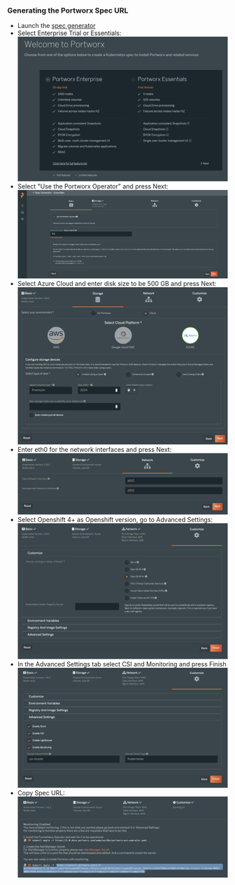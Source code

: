 ### Generating the Portworx Spec URL
* Launch the [spec generator](https://central.portworx.com/specGen/wizard)
* Select Enterprise Trial or Essentials:
![Alt text](images/trial-or-essentials.png)
* Select "Use the Portworx Operator" and press Next:
![Alt text](images/kube-version-etcd.png)
* Select Azure Cloud and enter disk size to be 500 GB and press Next:
![Alt text](images/azure-disk-size.png)
* Enter eth0 for the network interfaces and press Next:
![Alt text](images/network.png)
* Select Openshift 4+ as Openshift version, go to Advanced Settings:
![Alt text](images/ocp-version.png)
* In the Advanced Settings tab select CSI and Monitoring and press Finish
![Alt text](images/enable-csi-monitoring.png)
* Copy Spec URL:
![Alt text](images/copy-spec-url.png)
